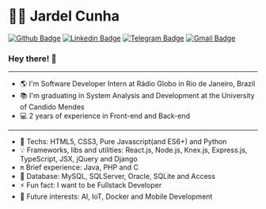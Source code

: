 # :man_technologist: Jardel Cunha

[![Github Badge](https://img.shields.io/badge/-Github-000?style=flat-square&logo=Github&logoColor=white&link=https://github.com/JardelDeveloper/)](https://github.com/JardelDeveloper/)
[![Linkedin Badge](https://img.shields.io/badge/-LinkedIn-blue?style=flat-square&logo=Linkedin&logoColor=white&link=https://www.linkedin.com/in/jardelcunhadeveloper/)](https://www.linkedin.com/in/jardelcunhadeveloper/)
[![Telegram Badge](https://img.shields.io/badge/-Telegram-1ca0f1?style=flat-square&labelColor=1ca0f1&logo=telegram&logoColor=white&link=https://t.me/jardelcunhadeveloper)](https://t.me/jardelcunhadeveloper)
[![Gmail Badge](https://img.shields.io/badge/-Gmail-c14438?style=flat-square&logo=Gmail&logoColor=white&link=mailto:developerprojectfullstack@gmail.com)](mailto:developerprojectfullstack@gmail.com)

### Hey there! 👋

<hr/>

- 🌎 I'm Software Developer Intern at Rádio Globo in Rio de Janeiro, Brazil
- 📚 I'm graduating in System Analysis and Development at the University of Candido Mendes
- 💻 2 years of experience in Front-end and Back-end

<hr/>

- 💙 Techs: HTML5, CSS3, Pure Javascript(and ES6+) and Python 
- 💡 Frameworks, libs and utilities: React.js, Node.js, Knex.js, Express.js, TypeScript, JSX, jQuery and Django
- 🔛 Brief experience: Java, PHP and C
- 🔐 Database: MySQL, SQLServer, Oracle, SQLite and Access
- ⚡ Fun fact: I want to be Fullstack Developer
- 🚀 Future interests: AI, IoT, Docker and Mobile Development

<!--
**JardelDeveloper/JardelDeveloper** is a ✨ _special_ ✨ repository because its `README.md` (this file) appears on your GitHub profile.

Here are some ideas to get you started:

- 🔭 I’m currently working on ...
- 🌱 I’m currently learning ...
- 👯 I’m looking to collaborate on ...
- 🤔 I’m looking for help with ...
- 💬 Ask me about ...
- 📫 How to reach me: ...
- 😄 Pronouns: ...
- ⚡ Fun fact: ...
-->
